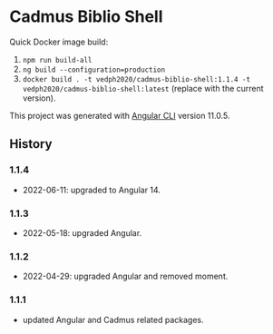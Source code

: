 # Cadmus Biblio Shell

Quick Docker image build:

1. `npm run build-all`
2. `ng build --configuration=production`
3. `docker build . -t vedph2020/cadmus-biblio-shell:1.1.4 -t vedph2020/cadmus-biblio-shell:latest` (replace with the current version).

This project was generated with [Angular CLI](https://github.com/angular/angular-cli) version 11.0.5.

## History

### 1.1.4

- 2022-06-11: upgraded to Angular 14.

### 1.1.3

- 2022-05-18: upgraded Angular.

### 1.1.2

- 2022-04-29: upgraded Angular and removed moment.

### 1.1.1

- updated Angular and Cadmus related packages.
